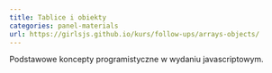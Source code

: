```yaml
---
title: Tablice i obiekty
categories: panel-materials
url: https://girlsjs.github.io/kurs/follow-ups/arrays-objects/
---
```

Podstawowe koncepty programistyczne w wydaniu javascriptowym.
